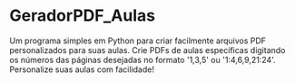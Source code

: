 # GeradorPDF_Aulas
 Um programa simples em Python para criar facilmente arquivos PDF personalizados para suas aulas. Crie PDFs de aulas específicas digitando os números das páginas desejadas no formato '1,3,5' ou '1:4,6,9,21:24'. Personalize suas aulas com facilidade!
